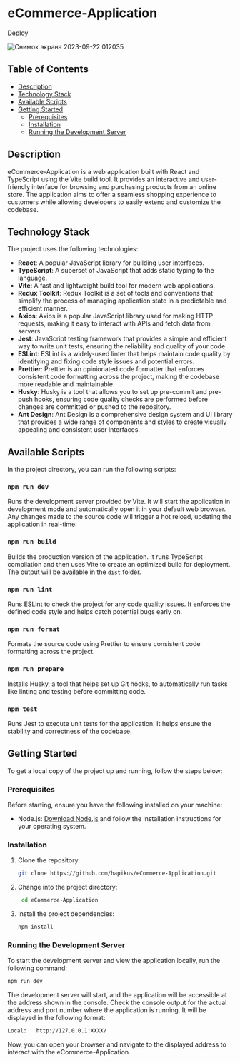 # eCommerce-Application

[Deploy](https://hapikus.github.io/eCommerce-Application/)

![Снимок экрана 2023-09-22 012035](https://github.com/hapikus/eCommerce-Application/assets/84094895/867aba82-0ea6-4f0d-8560-37aba67ca6dd)

## Table of Contents

- [Description](#description)
- [Technology Stack](#technology-stack)
- [Available Scripts](#available-scripts)
- [Getting Started](#getting-started)
  - [Prerequisites](#prerequisites)
  - [Installation](#installation)
  - [Running the Development Server](#running-the-development-server)

## Description

eCommerce-Application is a web application built with React and TypeScript using the Vite build tool. It provides an interactive and user-friendly interface for browsing and purchasing products from an online store. The application aims to offer a seamless shopping experience to customers while allowing developers to easily extend and customize the codebase.

## Technology Stack

The project uses the following technologies:

- **React**: A popular JavaScript library for building user interfaces.
- **TypeScript**: A superset of JavaScript that adds static typing to the language.
- **Vite**: A fast and lightweight build tool for modern web applications.
- **Redux Toolkit**: Redux Toolkit is a set of tools and conventions that simplify the process of managing application state in a predictable and efficient manner.
- **Axios**: Axios is a popular JavaScript library used for making HTTP requests, making it easy to interact with APIs and fetch data from servers.
- **Jest**: JavaScript testing framework that provides a simple and efficient way to write unit tests, ensuring the reliability and quality of your code.
- **ESLint**: ESLint is a widely-used linter that helps maintain code quality by identifying and fixing code style issues and potential errors.
- **Prettier**: Prettier is an opinionated code formatter that enforces consistent code formatting across the project, making the codebase more readable and maintainable.
- **Husky**: Husky is a tool that allows you to set up pre-commit and pre-push hooks, ensuring code quality checks are performed before changes are committed or pushed to the repository.
- **Ant Design**: Ant Design is a comprehensive design system and UI library that provides a wide range of components and styles to create visually appealing and consistent user interfaces.

## Available Scripts

In the project directory, you can run the following scripts:

### `npm run dev`

Runs the development server provided by Vite. It will start the application in development mode and automatically open it in your default web browser. Any changes made to the source code will trigger a hot reload, updating the application in real-time.

### `npm run build`

Builds the production version of the application. It runs TypeScript compilation and then uses Vite to create an optimized build for deployment. The output will be available in the `dist` folder.

### `npm run lint`

Runs ESLint to check the project for any code quality issues. It enforces the defined code style and helps catch potential bugs early on.

### `npm run format`

Formats the source code using Prettier to ensure consistent code formatting across the project.

### `npm run prepare`

Installs Husky, a tool that helps set up Git hooks, to automatically run tasks like linting and testing before committing code.

### `npm test`

Runs Jest to execute unit tests for the application. It helps ensure the stability and correctness of the codebase.

## Getting Started

To get a local copy of the project up and running, follow the steps below:

### Prerequisites

Before starting, ensure you have the following installed on your machine:

- Node.js: [Download Node.js](https://nodejs.org/en/download/) and follow the installation instructions for your operating system.

### Installation

1. Clone the repository:

   ```bash
   git clone https://github.com/hapikus/eCommerce-Application.git
   ```
2. Change into the project directory:

   ```bash
    cd eCommerce-Application
   ```

3. Install the project dependencies:

   ```bash
   npm install
   ```

### Running the Development Server

To start the development server and view the application locally, run the following command:

   ```bash
   npm run dev
   ```

The development server will start, and the application will be accessible at the address shown in the console. 
Check the console output for the actual address and port number where the application is running. It will be displayed in the following format:

   ```bash
   Local:   http://127.0.0.1:XXXX/
   ```

Now, you can open your browser and navigate to the displayed address to interact with the eCommerce-Application.
